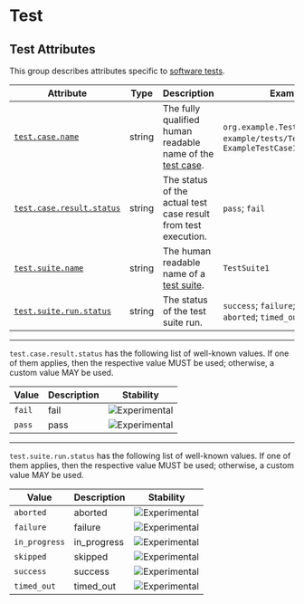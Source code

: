 <!-- NOTE: THIS FILE IS AUTOGENERATED. DO NOT EDIT BY HAND. -->
<!-- see templates/registry/markdown/attribute_namespace.md.j2 -->

# Test

## Test Attributes

This group describes attributes specific to [software tests](https://wikipedia.org/wiki/Software_testing).

| Attribute | Type | Description | Examples | Stability |
|---|---|---|---|---|
| <a id="test-case-name" href="#test-case-name">`test.case.name`</a> | string | The fully qualified human readable name of the [test case](https://wikipedia.org/wiki/Test_case). | `org.example.TestCase1.test1`; `example/tests/TestCase1.test1`; `ExampleTestCase1_test1` | ![Experimental](https://img.shields.io/badge/-experimental-blue) |
| <a id="test-case-result-status" href="#test-case-result-status">`test.case.result.status`</a> | string | The status of the actual test case result from test execution. | `pass`; `fail` | ![Experimental](https://img.shields.io/badge/-experimental-blue) |
| <a id="test-suite-name" href="#test-suite-name">`test.suite.name`</a> | string | The human readable name of a [test suite](https://wikipedia.org/wiki/Test_suite). | `TestSuite1` | ![Experimental](https://img.shields.io/badge/-experimental-blue) |
| <a id="test-suite-run-status" href="#test-suite-run-status">`test.suite.run.status`</a> | string | The status of the test suite run. | `success`; `failure`; `skipped`; `aborted`; `timed_out`; `in_progress` | ![Experimental](https://img.shields.io/badge/-experimental-blue) |

---

`test.case.result.status` has the following list of well-known values. If one of them applies, then the respective value MUST be used; otherwise, a custom value MAY be used.

| Value  | Description | Stability |
|---|---|---|
| `fail` | fail | ![Experimental](https://img.shields.io/badge/-experimental-blue) |
| `pass` | pass | ![Experimental](https://img.shields.io/badge/-experimental-blue) |

---

`test.suite.run.status` has the following list of well-known values. If one of them applies, then the respective value MUST be used; otherwise, a custom value MAY be used.

| Value  | Description | Stability |
|---|---|---|
| `aborted` | aborted | ![Experimental](https://img.shields.io/badge/-experimental-blue) |
| `failure` | failure | ![Experimental](https://img.shields.io/badge/-experimental-blue) |
| `in_progress` | in_progress | ![Experimental](https://img.shields.io/badge/-experimental-blue) |
| `skipped` | skipped | ![Experimental](https://img.shields.io/badge/-experimental-blue) |
| `success` | success | ![Experimental](https://img.shields.io/badge/-experimental-blue) |
| `timed_out` | timed_out | ![Experimental](https://img.shields.io/badge/-experimental-blue) |

